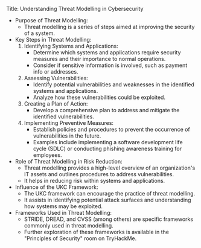 Title: Understanding Threat Modelling in Cybersecurity

- Purpose of Threat Modelling:
  - Threat modelling is a series of steps aimed at improving the security of a system.
- Key Steps in Threat Modelling:
  1. Identifying Systems and Applications:
     - Determine which systems and applications require security measures and their importance to normal operations.
     - Consider if sensitive information is involved, such as payment info or addresses.
  2. Assessing Vulnerabilities:
     - Identify potential vulnerabilities and weaknesses in the identified systems and applications.
     - Analyze how these vulnerabilities could be exploited.
  3. Creating a Plan of Action:
     - Develop a comprehensive plan to address and mitigate the identified vulnerabilities.
  4. Implementing Preventive Measures:
     - Establish policies and procedures to prevent the occurrence of vulnerabilities in the future.
     - Examples include implementing a software development life cycle (SDLC) or conducting phishing awareness training for employees.
- Role of Threat Modelling in Risk Reduction:
  - Threat modelling provides a high-level overview of an organization's IT assets and outlines procedures to address vulnerabilities.
  - It helps in reducing risk within systems and applications.
- Influence of the UKC Framework:
  - The UKC framework can encourage the practice of threat modelling.
  - It assists in identifying potential attack surfaces and understanding how systems may be exploited.
- Frameworks Used in Threat Modelling:
  - STRIDE, DREAD, and CVSS (among others) are specific frameworks commonly used in threat modelling.
  - Further exploration of these frameworks is available in the "Principles of Security" room on TryHackMe.